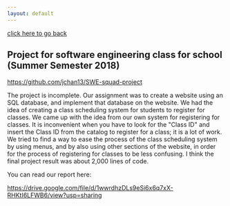```yaml
---
layout: default
---
```


[click here to go back](./)

## Project for software engineering class for school (Summer Semester 2018)

https://github.com/jchan13/SWE-squad-project

The project is incomplete. Our assignment was to create a website using an SQL database, and implement that database on the website. We had the idea of creating a class scheduling system for students to register for classes. We came up with the idea from our own system for registering for classes. It is inconvenient when you have to look for the "Class ID" and insert the Class ID from the catalog to register for a class; it is a lot of work. We tried to find a way to ease the process of the class scheduling system by using menus, and by also using other sections of the website, in order for the process of registering for classes to be less confusing. I think the final project result was about 2,000 lines of code.

You can read our report here:

https://drive.google.com/file/d/1wwrdhzDLs9eSi6x6q7xX-RHKtI6LFWB6/view?usp=sharing
